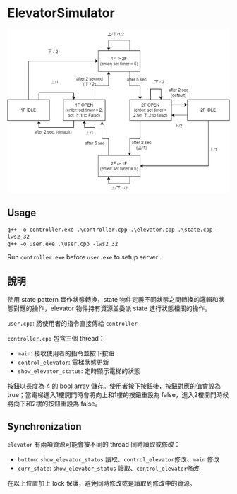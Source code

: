 # ElevatorSimulator

![state diagram](figure/state_diagram.png)



## Usage

```
g++ -o controller.exe .\controller.cpp .\elevator.cpp .\state.cpp -lws2_32
g++ -o user.exe .\user.cpp -lws2_32
```

Run `controller.exe` before `user.exe` to setup server .



## 說明

使用 state pattern 實作狀態轉換，state 物件定義不同狀態之間轉換的邏輯和狀態對應的操作，elevator 物件持有資源並委派 state 進行狀態相關的操作。

`user.cpp`: 將使用者的指令直接傳給 `controller`

`controller.cpp` 包含三個 thread：

- `main`: 接收使用者的指令並按下按鈕
- `control_elevator`: 電梯狀態更新
- `show_elevator_status`: 定時顯示電梯的狀態

按鈕以長度為 4 的 bool array 儲存。使用者按下按鈕後，按鈕對應的值會設為 true；當電梯進入1樓開門時會將向上和1樓的按鈕重設為 false，進入2樓開門時候將向下和2樓的按鈕重設為 false。



## Synchronization

`elevator` 有兩項資源可能會被不同的 thread 同時讀取或修改：

- `button`: `show_elevator_status` 讀取、`control_elevator`修改、`main` 修改
- `curr_state`: `show_elevator_status` 讀取、`control_elevator`修改

在以上位置加上 lock 保護，避免同時修改或是讀取到修改中的資源。